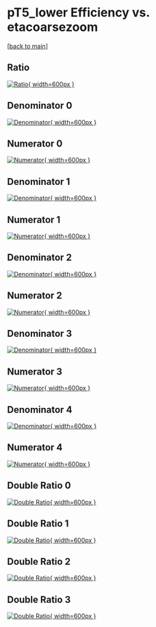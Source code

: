 # pT5_lower Efficiency vs. etacoarsezoom

[[back to main](./)]



## Ratio

[![Ratio](../mtv/var/pT5_lower_base_321_1_eff_etacoarsezoom.png){ width=600px }](../mtv/var/pT5_lower_base_321_1_eff_etacoarsezoom.pdf)

## Denominator 0

[![Denominator](../mtv/den/pT5_lower_base_321_1_eff_etacoarsezoom_den0.png){ width=600px }](../mtv/den/pT5_lower_base_321_1_eff_etacoarsezoom_den0.pdf)

## Numerator 0

[![Numerator](../mtv/num/pT5_lower_base_321_1_eff_etacoarsezoom_num0.png){ width=600px }](../mtv/num/pT5_lower_base_321_1_eff_etacoarsezoom_num0.pdf)

## Denominator 1

[![Denominator](../mtv/den/pT5_lower_base_321_1_eff_etacoarsezoom_den1.png){ width=600px }](../mtv/den/pT5_lower_base_321_1_eff_etacoarsezoom_den1.pdf)

## Numerator 1

[![Numerator](../mtv/num/pT5_lower_base_321_1_eff_etacoarsezoom_num1.png){ width=600px }](../mtv/num/pT5_lower_base_321_1_eff_etacoarsezoom_num1.pdf)

## Denominator 2

[![Denominator](../mtv/den/pT5_lower_base_321_1_eff_etacoarsezoom_den2.png){ width=600px }](../mtv/den/pT5_lower_base_321_1_eff_etacoarsezoom_den2.pdf)

## Numerator 2

[![Numerator](../mtv/num/pT5_lower_base_321_1_eff_etacoarsezoom_num2.png){ width=600px }](../mtv/num/pT5_lower_base_321_1_eff_etacoarsezoom_num2.pdf)

## Denominator 3

[![Denominator](../mtv/den/pT5_lower_base_321_1_eff_etacoarsezoom_den3.png){ width=600px }](../mtv/den/pT5_lower_base_321_1_eff_etacoarsezoom_den3.pdf)

## Numerator 3

[![Numerator](../mtv/num/pT5_lower_base_321_1_eff_etacoarsezoom_num3.png){ width=600px }](../mtv/num/pT5_lower_base_321_1_eff_etacoarsezoom_num3.pdf)

## Denominator 4

[![Denominator](../mtv/den/pT5_lower_base_321_1_eff_etacoarsezoom_den4.png){ width=600px }](../mtv/den/pT5_lower_base_321_1_eff_etacoarsezoom_den4.pdf)

## Numerator 4

[![Numerator](../mtv/num/pT5_lower_base_321_1_eff_etacoarsezoom_num4.png){ width=600px }](../mtv/num/pT5_lower_base_321_1_eff_etacoarsezoom_num4.pdf)

## Double Ratio 0

[![Double Ratio](../mtv/ratio/pT5_lower_base_321_1_eff_etacoarsezoom_ratio0.png){ width=600px }](../mtv/ratio/pT5_lower_base_321_1_eff_etacoarsezoom_ratio0.pdf)

## Double Ratio 1

[![Double Ratio](../mtv/ratio/pT5_lower_base_321_1_eff_etacoarsezoom_ratio1.png){ width=600px }](../mtv/ratio/pT5_lower_base_321_1_eff_etacoarsezoom_ratio1.pdf)

## Double Ratio 2

[![Double Ratio](../mtv/ratio/pT5_lower_base_321_1_eff_etacoarsezoom_ratio2.png){ width=600px }](../mtv/ratio/pT5_lower_base_321_1_eff_etacoarsezoom_ratio2.pdf)

## Double Ratio 3

[![Double Ratio](../mtv/ratio/pT5_lower_base_321_1_eff_etacoarsezoom_ratio3.png){ width=600px }](../mtv/ratio/pT5_lower_base_321_1_eff_etacoarsezoom_ratio3.pdf)


